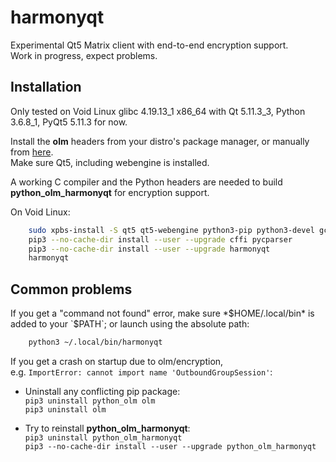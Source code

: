 # harmonyqt

Experimental Qt5 Matrix client with end-to-end encryption support.  
Work in progress, expect problems.


## Installation

Only tested on Void Linux glibc 4.19.13\_1 x86\_64 with Qt 5.11.3\_3,
Python 3.6.8\_1, PyQt5 5.11.3 for now.

Install the **olm** headers from your distro's package manager,
or manually from [here](https://git.matrix.org/git/olm/about/).  
Make sure Qt5, including webengine is installed.

A working C compiler and the Python headers are needed
to build **python\_olm\_harmonyqt** for encryption support.

On Void Linux:

```sh
    sudo xpbs-install -S qt5 qt5-webengine python3-pip python3-devel gcc olm-devel
    pip3 --no-cache-dir install --user --upgrade cffi pycparser
    pip3 --no-cache-dir install --user --upgrade harmonyqt
    harmonyqt
```


## Common problems

If you get a "command not found" error, make sure *$HOME/.local/bin* is added
to your `$PATH`; or launch using the absolute path:

```sh
    python3 ~/.local/bin/harmonyqt
```

If you get a crash on startup due to olm/encryption,  
e.g. `ImportError: cannot import name 'OutboundGroupSession'`:

- Uninstall any conflicting pip package:  
  `pip3 uninstall python_olm olm`  
  `pip3 uninstall olm`

- Try to reinstall **python\_olm\_harmonyqt**:  
  `pip3 uninstall python_olm_harmonyqt`  
  `pip3 --no-cache-dir install --user --upgrade python_olm_harmonyqt`
